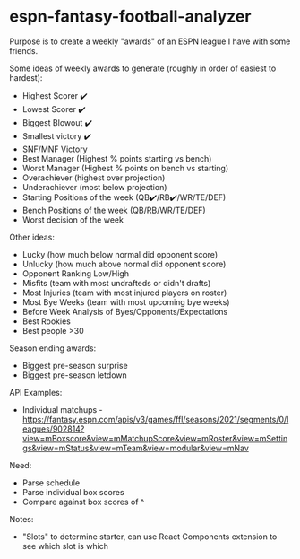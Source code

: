 # espn-fantasy-football-analyzer

Purpose is to create a weekly "awards" of an ESPN league I have with some friends.

Some ideas of weekly awards to generate (roughly in order of easiest to hardest):

- Highest Scorer ✔️
- Lowest Scorer ✔️
- Biggest Blowout ✔️
- Smallest victory ✔️
- SNF/MNF Victory
- Best Manager (Highest % points starting vs bench)
- Worst Manager (Highest % points on bench vs starting)
- Overachiever (highest over projection)
- Underachiever (most below projection)
- Starting Positions of the week (QB✔️/RB✔️/WR/TE/DEF)
- Bench Positions of the week (QB/RB/WR/TE/DEF)
- Worst decision of the week

Other ideas:

- Lucky (how much below normal did opponent score)
- Unlucky (how much above normal did opponent score)
- Opponent Ranking Low/High
- Misfits (team with most undrafteds or didn't drafts)
- Most Injuries (team with most injured players on roster)
- Most Bye Weeks (team with most upcoming bye weeks)
- Before Week Analysis of Byes/Opponents/Expectations
- Best Rookies
- Best people >30

Season ending awards:

- Biggest pre-season surprise
- Biggest pre-season letdown

API Examples:

- Individual matchups - https://fantasy.espn.com/apis/v3/games/ffl/seasons/2021/segments/0/leagues/902814?view=mBoxscore&view=mMatchupScore&view=mRoster&view=mSettings&view=mStatus&view=mTeam&view=modular&view=mNav

Need:

- Parse schedule
- Parse individual box scores
- Compare against box scores of ^

Notes:

- "Slots" to determine starter, can use React Components extension to see which slot is which
